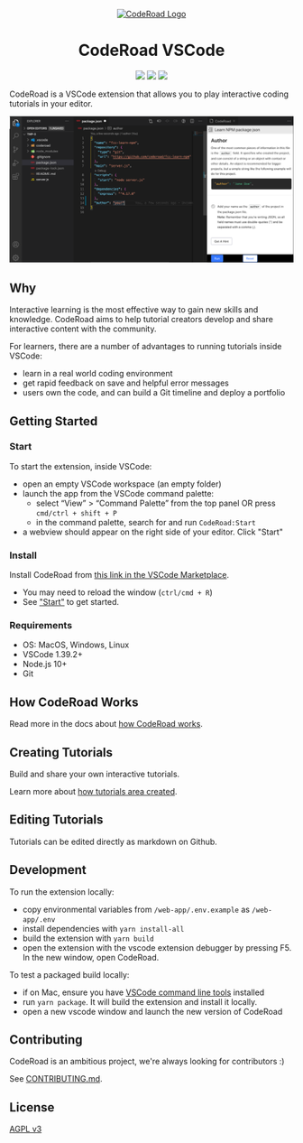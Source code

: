 <p align="center">
  <a href="https://coderoad.github.io/">
    <img alt="CodeRoad Logo" src="https://user-images.githubusercontent.com/9423525/89562564-26b4f780-d7e8-11ea-9eb0-3109b0e55d3b.png" width="100" />
  </a>
</p>
<h1 align="center">
CodeRoad VSCode
</h1>

<p align="center">
  <a href="https://marketplace.visualstudio.com/items?itemName=CodeRoad.coderoad" alt="Version"><img src="https://vsmarketplacebadge.apphb.com/version/Coderoad.coderoad.svg" /></a>
  <a href="https://marketplace.visualstudio.com/items?itemName=CodeRoad.coderoad" alt="Installs"><img src="https://vsmarketplacebadge.apphb.com/installs/Coderoad.coderoad.svg" /></a>
   <a href="https://marketplace.visualstudio.com/items?itemName=CodeRoad.coderoad" alt="Downloads"><img src="https://vsmarketplacebadge.apphb.com/downloads/Coderoad.coderoad.svg" /></a>
</p>

CodeRoad is a VSCode extension that allows you to play interactive coding tutorials in your editor.

![CodeRoad Image](./docs/static/img/tutorial-example.png)

## Why

Interactive learning is the most effective way to gain new skills and knowledge. CodeRoad aims to help tutorial creators develop and share interactive content with the community.

For learners, there are a number of advantages to running tutorials inside VSCode:

- learn in a real world coding environment
- get rapid feedback on save and helpful error messages
- users own the code, and can build a Git timeline and deploy a portfolio

## Getting Started

### Start

To start the extension, inside VSCode:

- open an empty VSCode workspace (an empty folder)
- launch the app from the VSCode command palette:
  - select “View” > “Command Palette” from the top panel OR press `cmd/ctrl + shift + P`
  - in the command palette, search for and run `CodeRoad:Start`
- a webview should appear on the right side of your editor. Click "Start"

### Install

Install CodeRoad from [this link in the VSCode Marketplace](https://marketplace.visualstudio.com/items?itemName=CodeRoad.coderoad).

- You may need to reload the window (`ctrl/cmd + R`)
- See ["Start"](#start) to get started.

### Requirements

- OS: MacOS, Windows, Linux
- VSCode 1.39.2+
- Node.js 10+
- Git

## How CodeRoad Works

Read more in the docs about [how CodeRoad works](https://coderoad.github.io/docs/how-coderoad-works).

## Creating Tutorials

Build and share your own interactive tutorials.

Learn more about [how tutorials area created](https://coderoad.github.io/docs/build-tutorial).

## Editing Tutorials

Tutorials can be edited directly as markdown on Github.

## Development

To run the extension locally:

- copy environmental variables from `/web-app/.env.example` as `/web-app/.env`
- install dependencies with `yarn install-all`
- build the extension with `yarn build`
- open the extension with the vscode extension debugger by pressing F5. In the new window, open CodeRoad.

To test a packaged build locally:

- if on Mac, ensure you have [VSCode command line tools](https://code.visualstudio.com/docs/setup/mac#_launching-from-the-command-line) installed
- run `yarn package`. It will build the extension and install it locally.
- open a new vscode window and launch the new version of CodeRoad

## Contributing

CodeRoad is an ambitious project, we're always looking for contributors :)

See [CONTRIBUTING.md](./CONTRIBUTING.md).

## License

[AGPL v3](./LICENSE.md)
